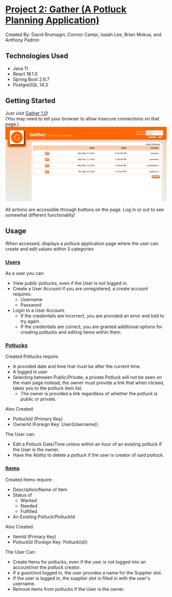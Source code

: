 # <u>Project 2: Gather (A Potluck Planning Application)</u>

Created By: 
David Brumagin,
Connor Campi,
Isaiah Lee,
Brian Mokua, and
Anthony Padron 


## Technologies Used
- Java 11
- React 18.1.0
- Spring Boot 2.6.7
- PostgreSQL 14.3

## Getting Started
Just visit [Gather 1.0](https://main.d3pbgde6ddw94g.amplifyapp.com/)!<br>
(You may need to tell your browser to allow insecure connections on that page.)
![Page example](/firefox_YJ9pN7e8nc.png)

All actions are accessible through buttons on the page. Log in or out to see somewhat different functionality!

## Usage
When accessed, displays a potluck application page where the user can create and edit values within 3 categories

### <u>Users</u>
As a user you can:
* View public potlucks, even if the User is not logged in.
* Create a User Account if you are unregistered, a create account requires:
  * Username
  * Password
* Login to a User Account.
  * If the credentials are incorrect, you are provided an error and told to try again.
  * If the credentials are correct, you are granted additional options for creating potlucks and editing items within them.

 

### <u>Potlucks</u>
Created Potlucks require:
* A provided date and time that must be after the current time.
* A logged in user
* Selecting between Public/Private, a private Potluck will not be seen on the main page instead, the owner must provide a link that when clicked, takes you to the potluck item list.
  * The owner is provided a link regardless of whether the potluck is public or private.

Also Created:
- PotluckId (Primary Key)
- OwnerId (Foreign Key: User(Username))


The User can:
* Edit a Potluck Date/Time unless within an hour of an existing potluck if the User is the owner.
* Have the Ability to delete a potluck if the user is creator of said potluck.




### <u>Items</u>
Created Items require:
* Description/Name of Item
* Status of
  * Wanted 
  * Needed
  * Fulfilled
* An Existing Potluck/PotluckId

Also Created:
* ItemId (Primary Key)
* PotluckId (Foreign Key: Potluck(id))


The User Can:
* Create Items for potlucks, even if the user is not logged into an account/not the potluck creator.
* If a guest/not logged in, the user provides a name for the Supplier slot.
* If the user is logged in, the supplier slot is filled in with the user's username.
* Remove items from potlucks if the User is the owner.



